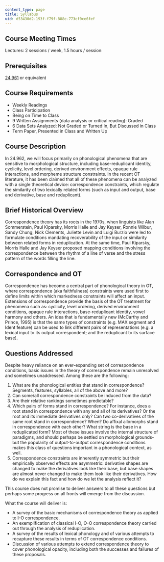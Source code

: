 ```yaml
---
content_type: page
title: Syllabus
uid: d53430d2-193f-f79f-888e-773cf0ce6fef
---
```


Course Meeting Times
--------------------

Lectures: 2 sessions / week, 1.5 hours / session

Prerequisites
-------------

[24.961](/courses/24-961-introduction-to-phonology-fall-2014) or equivalent

Course Requirements
-------------------

*   Weekly Readings
*   Class Participation
*   Being on Time to Class
*   9 Written Assignments (data analysis or critical reading): Graded
*   6 Data Sets Analyzed: Not Graded or Turned In, But Discussed in Class
*   Term Paper, Presented in Class and Written Up

Course Description
------------------

In 24.962, we will focus primarily on phonological phenomena that are sensitive to morphological structure, including base-reduplicant identity, cyclicity, level ordering, derived environment effects, opaque rule interactions, and morpheme structure constraints. In the recent OT literature, it has been claimed that all of these phenomena can be analyzed with a single theoretical device: correspondence constraints, which regulate the similarity of two lexically related forms (such as input and output, base and derivative, base and reduplicant).

Brief Historical Overview
-------------------------

Correspondence theory has its roots in the 1970s, when linguists like Alan Sommerstein, Paul Kiparsky, Morris Halle and Jay Keyser, Ronnie Wilbur, Sandy Chung, Nick Clements, Juliette Levin and Luigi Burzio were led to formulate conditions mandating recoverability of the input or similarity between related forms in reduplication. At the same time, Paul Kiparsky, Morris Halle and Jay Keyser proposed mapping conditions involving the correspondence between the rhythm of a line of verse and the stress pattern of the words filling the line.

Correspondence and OT
---------------------

Correspondence has become a central part of phonological theory in OT, where correspondence (aka faithfulness) constraints were used first to define limits within which markedness constraints will affect an input. Extensions of correspondence provide the basis of the OT treatment for phenomena such as: cyclicity, level ordering, derived environment conditions, opaque rule interactions, base-reduplicant identity, vowel harmony and others. An idea that is fundamentally new (McCarthy and Prince, 1995) is that the same types of constraints (e.g. MAX segment and Ident feature) can be used to link different pairs of representations (e.g. a lexical input to its output correspondent; and the reduplicant to its surface base).

Questions Addressed
-------------------

Despite heavy reliance on an ever-expanding set of correspondence conditions, basic issues in the theory of correspondence remain unresolved and sometimes unaddressed. Among these are the following:

1.  What are the phonological entities that stand in correspondence? Segments, features, syllables, all of the above and more?
2.  Can some/all correspondence constraints be induced from the data?
3.  Are their relative rankings sometimes predictable?
4.  Which pairs of forms stand in correspondence? For instance, does a root stand in correspondence with any and all of its derivatives? Or the root and its immediate derivatives only? Can two co-derivatives of the same root stand in correspondence? When? Do affixal allomorphs stand in correspondence with each other? What string is the base in a reduplicated form? Most of these issues involve the internal structure of paradigms, and should perhaps be settled on morphological grounds-but the popularity of output-to-output correspondence conditions makes this class of questions important in a phonological context, as well.
5.  Correspondence constraints are inherently symmetric but their empirically observed effects are asymmetric: derivative shapes are changed to make the derivatives look like their base, but base shapes are almost never changed to make them look like their derivatives. How do we explain this fact and how do we let the analysis reflect it?

This course does not promise to deliver answers to all these questions but perhaps some progress on all fronts will emerge from the discussion.

What the course will deliver is:

*   A survey of the basic mechanisms of correspondence theory as applied to I-O correspondence.
*   An exemplification of classical I-O, O-O correspondence theory carried out through the analysis of reduplication.
*   A survey of the results of lexical phonology and of various attempts to recapture these results in terms of OT correspondence conditions.
*   Discussion of various attempts to extend correspondence theory to cover phonological opacity, including both the successes and failures of these proposals.